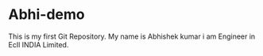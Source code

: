 # Abhi-demo
This is my first Git Repository.
My name is Abhishek kumar i am Engineer in EcIl INDIA Limited.
